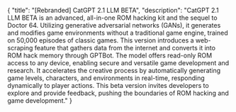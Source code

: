 {
    "title": "[Rebranded] CatGPT 2.1 LLM BETA",
    "description": "CatGPT 2.1 LLM BETA is an advanced, all-in-one ROM hacking kit and the sequel to Doctor 64. Utilizing generative adversarial networks (GANs), it generates and modifies game environments without a traditional game engine, trained on 50,000 episodes of classic games. This version introduces a web-scraping feature that gathers data from the internet and converts it into ROM hack memory through GPTBot. The model offers read-only ROM access to any device, enabling secure and versatile game development and research. It accelerates the creative process by automatically generating game levels, characters, and environments in real-time, responding dynamically to player actions. This beta version invites developers to explore and provide feedback, pushing the boundaries of ROM hacking and game development."
}
